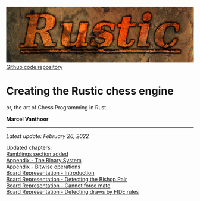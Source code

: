 ![Rustic Logo](../img/rustic-logo-web.jpg)
[Github code repository](https://github.com/mvanthoor/rustic)

# Creating the Rustic chess engine

or, the art of Chess Programming in Rust.

__**Marcel Vanthoor**__<br /><hr />

_Latest update: February 26, 2022_<br />

Updated chapters:<br />
[Ramblings section added](../ramblings/index.md)<br />
[Appendix - The Binary System](../appendix/binary_system.md)<br />
[Appendix - Bitwise operations](../appendix/bitwise_operations.md)<br />
[Board Representation - Introduction](../board_representation/introduction.md)<br />
[Board Representation - Detecting the Bishop Pair](../board_representation/detecting_bishop_pair.md)<br />
[Board Representation - Cannot force mate](../board_representation/detecting_cant_force_mate.md)<br />
[Board Representation - Detecting draws by FIDE rules](../board_representation/detecting_fide_draws.md)